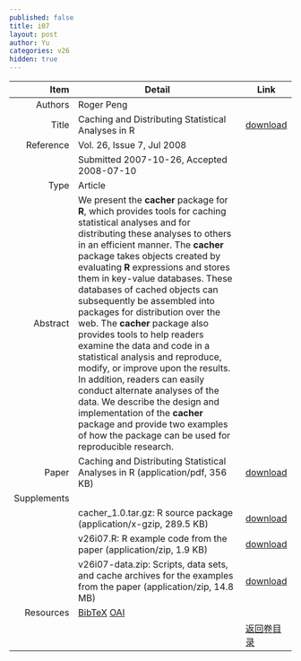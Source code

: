 ```yaml
---
published: false
title: i07
layout: post
author: Yu
categories: v26
hidden: true
---
```


| Item | Detail | Link |
|---:|---|---|
| Authors | Roger Peng| |
| Title |Caching and Distributing Statistical Analyses in R | [download](http://www.jstatsoft.org/v26/i07/paper) |
| Reference |Vol. 26, Issue 7, Jul 2008 | |
| | Submitted 2007-10-26, Accepted 2008-07-10| | 
| Type | Article| |
| Abstract | We present the <b>cacher</b> package for <b>R</b>, which provides tools for caching statistical analyses and for distributing these analyses to others in an efficient manner.  The <b>cacher</b> package takes objects created by evaluating <b>R</b> expressions and stores them in key-value databases.  These databases of cached objects can subsequently be assembled into packages for distribution over the web.  The <b>cacher</b> package also provides tools to help readers examine the data and code in a statistical analysis and reproduce, modify, or improve upon the results.  In addition, readers can easily conduct alternate analyses of the data.  We describe the design and implementation of the <b>cacher</b> package and provide two examples of how the package can be used for reproducible research.| |
| Paper | Caching and Distributing Statistical Analyses in R  (application/pdf, 356 KB)| [download](http://www.jstatsoft.org/v26/i07/paper) |
| Supplements | | |
| |cacher_1.0.tar.gz: R source package  (application/x-gzip, 289.5 KB)|  [download](http://www.jstatsoft.org/v26/i07/supp/1) |
| |v26i07.R: R example code from the paper  (application/zip, 1.9 KB)|  [download](http://www.jstatsoft.org/v26/i07/supp/2) |
| |v26i07-data.zip: Scripts, data sets, and cache archives for the examples from the paper  (application/zip, 14.8 MB)|  [download](http://www.jstatsoft.org/v26/i07/supp/3) |
| Resources | [BibTeX](http://www.jstatsoft.org/v26/i07/bibtex) [OAI](http://www.jstatsoft.org/oai?verb=GetRecord&identifier=oai.jstatsoft/v26/i07&prefix=oai_dc)| |
| |  | [返回卷目录]({{site.baseurl}}/volume/v26.html) |